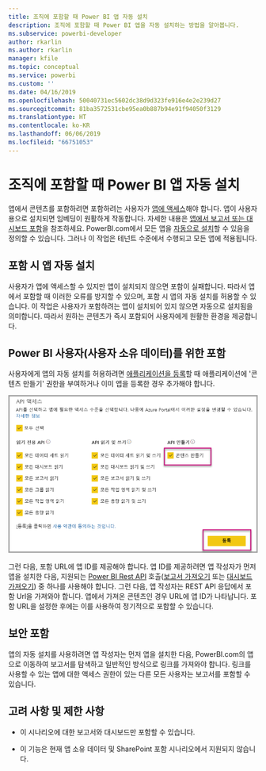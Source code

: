 ```yaml
---
title: 조직에 포함할 때 Power BI 앱 자동 설치
description: 조직에 포함할 때 Power BI 앱을 자동 설치하는 방법을 알아봅니다.
ms.subservice: powerbi-developer
author: rkarlin
ms.author: rkarlin
manager: kfile
ms.topic: conceptual
ms.service: powerbi
ms.custom: ''
ms.date: 04/16/2019
ms.openlocfilehash: 50040731ec5602dc38d9d323fe916e4e2e239d27
ms.sourcegitcommit: 81ba3572531cbe95ea0b887b94e91f94050f3129
ms.translationtype: HT
ms.contentlocale: ko-KR
ms.lasthandoff: 06/06/2019
ms.locfileid: "66751053"
---
```

# <a name="auto-install-power-bi-apps-when-embedding-for-your-organization"></a>조직에 포함할 때 Power BI 앱 자동 설치

앱에서 콘텐츠를 포함하려면 포함하려는 사용자가 [앱에 액세스](../service-create-distribute-apps.md)해야 합니다. 앱이 사용자용으로 설치되면 임베딩이 원활하게 작동합니다. 자세한 내용은 [앱에서 보고서 또는 대시보드 포함](embed-from-apps.md)을 참조하세요. PowerBI.com에서 모든 앱을 [자동으로 설치](https://powerbi.microsoft.com/blog/automatically-install-apps/)할 수 있음을 정의할 수 있습니다. 그러나 이 작업은 테넌트 수준에서 수행되고 모든 앱에 적용됩니다.

## <a name="auto-install-app-on-embedding"></a>포함 시 앱 자동 설치

사용자가 앱에 액세스할 수 있지만 앱이 설치되지 않으면 포함이 실패합니다. 따라서 앱에서 포함할 때 이러한 오류를 방지할 수 있으며, 포함 시 앱의 자동 설치를 허용할 수 있습니다. 이 작업은 사용자가 포함하려는 앱이 설치되어 있지 않으면 자동으로 설치됨을 의미합니다. 따라서 원하는 콘텐츠가 즉시 포함되어 사용자에게 원활한 환경을 제공합니다.

## <a name="embed-for-power-bi-users-user-owns-data"></a>Power BI 사용자(사용자 소유 데이터)를 위한 포함

사용자에게 앱의 자동 설치를 허용하려면 [애플리케이션을 등록](register-app.md#register-with-the-power-bi-application-registration-tool)할 때 애플리케이션에 '콘텐츠 만들기' 권한을 부여하거나 이미 앱을 등록한 경우 추가해야 합니다.

![앱 등록으로 콘텐츠 생성](media/embed-auto-install-app/register-app-create-content.png)

그런 다음, 포함 URL에 앱 ID를 제공해야 합니다. 앱 ID를 제공하려면 앱 작성자가 먼저 앱을 설치한 다음, 지원되는 [Power BI Rest API](https://docs.microsoft.com/rest/api/power-bi/) 호출([보고서 가져오기](https://docs.microsoft.com/rest/api/power-bi/reports/getreports) 또는 [대시보드 가져오기](https://docs.microsoft.com/rest/api/power-bi/dashboards/getdashboards)) 중 하나를 사용해야 합니다. 그런 다음, 앱 작성자는 REST API 응답에서 포함 Url을 가져와야 합니다. 앱에서 가져온 콘텐츠인 경우 URL에 앱 ID가 나타납니다.  포함 URL을 설정한 후에는 이를 사용하여 정기적으로 포함할 수 있습니다.

## <a name="secure-embed"></a>보안 포함

앱의 자동 설치를 사용하려면 앱 작성자는 먼저 앱을 설치한 다음, PowerBI.com의 앱으로 이동하여 보고서를 탐색하고 일반적인 방식으로 링크를 가져와야 합니다. 링크를 사용할 수 있는 앱에 대한 액세스 권한이 있는 다른 모든 사용자는 보고서를 포함할 수 있습니다.

## <a name="considerations-and-limitations"></a>고려 사항 및 제한 사항

* 이 시나리오에 대한 보고서와 대시보드만 포함할 수 있습니다.

* 이 기능은 현재 앱 소유 데이터 및 SharePoint 포함 시나리오에서 지원되지 않습니다.